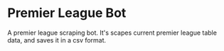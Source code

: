 # Premier League Bot

A premier league scraping bot. It's scapes current premier league table data, and saves it in a csv format. 


